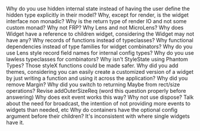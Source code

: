 Why do you use hidden internal state instead of having the user define the hidden type explicitly in their model?
Why, except for render, is the widget interface non monadic?
Why is the return type of render IO and not some custom monad?
Why not FRP?
Why Lens and not MicroLens?
Why does Widget have a reference to children widget, considering the Widget may not have any?
Why records of functions instead of typeclasses?
Why functional dependencies instead of type families for widget combinators?
Why do you use Lens style record field names for internal config types?
Why do you use lawless typeclasses for combinators?
Why isn't StyleState using Phantom Types? Those styleX functions could be made safer.
Why did you add themes, considering you can easily create a customized version of a widget by just writing a function and using it across the application?
Why did you remove Margin?
Why did you switch to returning Maybe from rect/size operations? Revise addOuterSizeReq (word this question properly before answering)
Why does exit event works this way? Why not use dispose? Talk about the need for broadcast, the intention of not providing more events to widgets than needed, etc
Why do containers have the optional config argument before their children? It's inconsistent with where single widgets have it.
